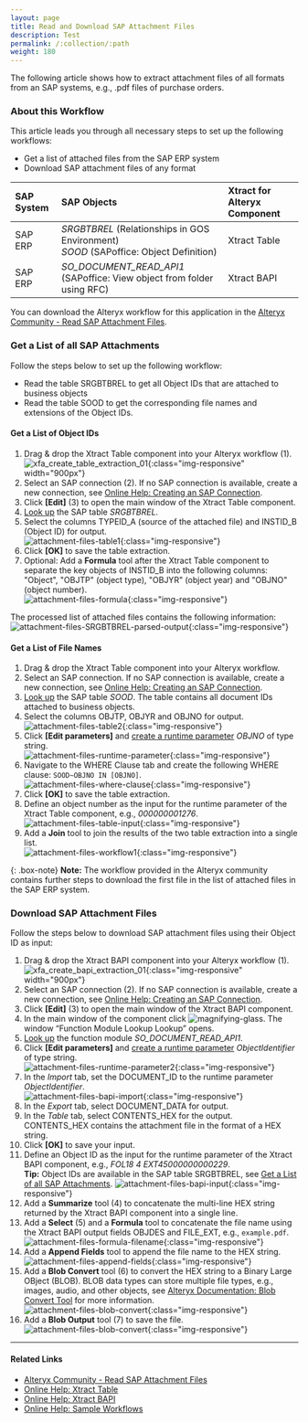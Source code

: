 ```yaml
---
layout: page
title: Read and Download SAP Attachment Files 
description: Test
permalink: /:collection/:path
weight: 180
---
```


The following article shows how to extract attachment files of all formats from an SAP systems, e.g., .pdf files of purchase orders.<br>

### About this Workflow

This article leads you through all necessary steps to set up the following workflows:
- Get a list of attached files from the SAP ERP system
- Download SAP attachment files of any format

| SAP System | SAP Objects | Xtract for Alteryx Component |
| :------ |:--- | :--- |
| SAP ERP | *SRGBTBREL* (Relationships in GOS Environment) <br>*SOOD* (SAPoffice: Object Definition) | Xtract Table |
| SAP ERP | *SO_DOCUMENT_READ_API1* (SAPoffice: View object from folder using RFC) | Xtract BAPI |


You can download the Alteryx workflow for this application in the [Alteryx Community - Read SAP Attachment Files](...).
<!---
![sap-attachments-workflow](/img/contents/xfa/sap-attachments-workflow.png){:class="img-responsive"}
-->


### Get a List of all SAP Attachments

Follow the steps below to set up the following workflow:
- Read the table SRGBTBREL to get all Object IDs that are attached to business objects
- Read the table SOOD to get the corresponding file names and extensions of the Object IDs.

#### Get a List of Object IDs

1. Drag & drop the Xtract Table component into your Alteryx workflow (1).<br>
![xfa_create_table_extraction_01](/img/contents/xfa/xfa_create_table_extraction_01.png){:class="img-responsive" width="900px"}
2. Select an SAP connection (2). If no SAP connection is available, create a new connection, see [Online Help: Creating an SAP Connection](https://help.theobald-software.com/en/xtract-for-alteryx/sap-connection).
3. Click **[Edit]** (3) to open the main window of the Xtract Table component.
4. [Look up](https://help.theobald-software.com/en/xtract-for-alteryx/table/extract-table-data#look-up-a-table) the SAP table *SRGBTBREL*.
5. Select the columns TYPEID_A (source of the attached file) and INSTID_B (Object ID) for output.<br>
![attachment-files-table1](/img/contents/xfa/attachment-files-table1.png){:class="img-responsive"}
6. Click **[OK]** to save the table extraction.
7. Optional: Add a **Formula** tool after the Xtract Table component to separate the key objects of INSTID_B into the following columns: "Object", "OBJTP" (object type), "OBJYR" (object year) and "OBJNO" (object number).<br>
![attachment-files-formula](/img/contents/xfa/attachment-files-formula.png){:class="img-responsive"}

The processed list of attached files contains the following information:<br>
![attachment-files-SRGBTBREL-parsed-output](/img/contents/xfa/attachment-files-SRGBTBREL-parsed-output.jpg){:class="img-responsive"}

#### Get a List of File Names

1. Drag & drop the Xtract Table component into your Alteryx workflow.
2. Select an SAP connection. If no SAP connection is available, create a new connection, see [Online Help: Creating an SAP Connection](https://help.theobald-software.com/en/xtract-for-alteryx/sap-connection).
3. [Look up](https://help.theobald-software.com/en/xtract-for-alteryx/table/extract-table-data#look-up-a-table) the SAP table *SOOD*. The table contains all document IDs attached to business objects.
4. Select the columns OBJTP, OBJYR and OBJNO for output.<br>
![attachment-files-table2](/img/contents/xfa/attachment-files-table2.png){:class="img-responsive"}
5. Click **[Edit parameters]** and [create a runtime parameter](https://help.theobald-software.com/en/xtract-for-alteryx/table/edit-runtime-parameters) *OBJNO* of type string.<br>
![attachment-files-runtime-parameter](/img/contents/xfa/attachment-files-runtime-parameter.png){:class="img-responsive"}
6. Navigate to the WHERE Clause tab and create the following WHERE clause: `SOOD~OBJNO IN [OBJNO]`. <br>
![attachment-files-where-clause](/img/contents/xfa/attachment-files-where-clause.png){:class="img-responsive"}
7. Click **[OK]** to save the table extraction.
8. Define an object number as the input for the runtime parameter of the Xtract Table component, e.g., *000000001276*.<br>
![attachment-files-table-input](/img/contents/xfa/attachment-files-table-input.png){:class="img-responsive"}
9. Add a **Join** tool to join the results of the two table extraction into a single list.<br>
![attachment-files-workflow1](/img/contents/xfa/attachment-files-workflow1.png){:class="img-responsive"}

{: .box-note}
**Note:** The workflow provided in the Alteryx community contains further steps to download the first file in the list of attached files in the SAP ERP system.

### Download SAP Attachment Files

Follow the steps below to download SAP attachment files using their Object ID as input:

1. Drag & drop the Xtract BAPI component into your Alteryx workflow (1).<br>
![xfa_create_bapi_extraction_01](/img/contents/xfa/xfa_create_bapi_extraction_01.png){:class="img-responsive" width="900px"}
2. Select an SAP connection (2). If no SAP connection is available, create a new connection, see [Online Help: Creating an SAP Connection](https://help.theobald-software.com/en/xtract-for-alteryx/sap-connection).
3. Click **[Edit]** (3) to open the main window of the Xtract BAPI component.
4. In the main window of the component click ![magnifying-glass](/img/contents/icons/magnifying-glass.png). The window “Function Module Lookup Lookup” opens.
5. [Look up](https://help.theobald-software.com/en/xtract-for-alteryx/bapi/bapi-extraction-define#look-up-a-bapi) the function module *SO_DOCUMENT_READ_API1*.
6. Click **[Edit parameters]** and [create a runtime parameter](https://help.theobald-software.com/en/xtract-for-alteryx/bapi/edit-runtime-parameters) *ObjectIdentifier* of type string.<br>
![attachment-files-runtime-parameter2](/img/contents/xfa/attachment-files-runtime-parameter2.png){:class="img-responsive"}
7. In the *Import* tab, set the DOCUMENT_ID to the runtime parameter *ObjectIdentifier*.<br>
![attachment-files-bapi-import](/img/contents/xfa/attachment-files-bapi-import.png){:class="img-responsive"}
8. In the *Export* tab, select DOCUMENT_DATA for output.
9. In the *Table* tab, select CONTENTS_HEX for the output. CONTENTS_HEX contains the attachment file in the format of a HEX string.
10. Click **[OK]** to save your input.
11. Define an Object ID as the input for the runtime parameter of the Xtract BAPI component, e.g., *FOL18          4 EXT45000000000229*.<br>
**Tip:** Object IDs are available in the SAP table SRGBTBREL, see [Get a List of all SAP Attachments](#get-a-list-of-all-sap-attachments).
![attachment-files-bapi-input](/img/contents/xfa/attachment-files-bapi-input.png){:class="img-responsive"}
12. Add a **Summarize** tool (4) to concatenate the multi-line HEX string returned by the Xtract BAPI component into a single line.
13. Add a **Select** (5) and a **Formula** tool to concatenate the file name using the Xtract BAPI output fields OBJDES and FILE_EXT, e.g., `example.pdf`.<br>
![attachment-files-formula-filename](/img/contents/xfa/attachment-files-formula-filename.png){:class="img-responsive"}
14. Add a **Append Fields** tool to append the file name to the HEX string.<br>
![attachment-files-append-fields](/img/contents/xfa/attachment-files-append-fields.png){:class="img-responsive"}
15. Add a **Blob Convert** tool (6) to convert the HEX string to a Binary Large OBject (BLOB).
BLOB data types can store multiple file types, e.g., images, audio, and other objects, see [Alteryx Documentation: Blob Convert Tool](https://help.alteryx.com/current/en/designer/tools/developer/blob-convert-tool.html) for more information. <br>
![attachment-files-blob-convert](/img/contents/xfa/attachment-files-blob-convert.png){:class="img-responsive"}
16. Add a **Blob Output** tool (7) to save the file.<br>
![attachment-files-blob-convert](/img/contents/xfa/attachment-files-blob-output.png){:class="img-responsive"}


*****
#### Related Links
- [Alteryx Community - Read SAP Attachment Files](...)
- [Online Help: Xtract Table](https://help.theobald-software.com/en/xtract-for-alteryx/table)
- [Online Help: Xtract BAPI](https://help.theobald-software.com/en/xtract-for-alteryx/bapi)
- [Online Help: Sample Workflows](https://help.theobald-software.com/en/xtract-for-alteryx/sample-workflows)
